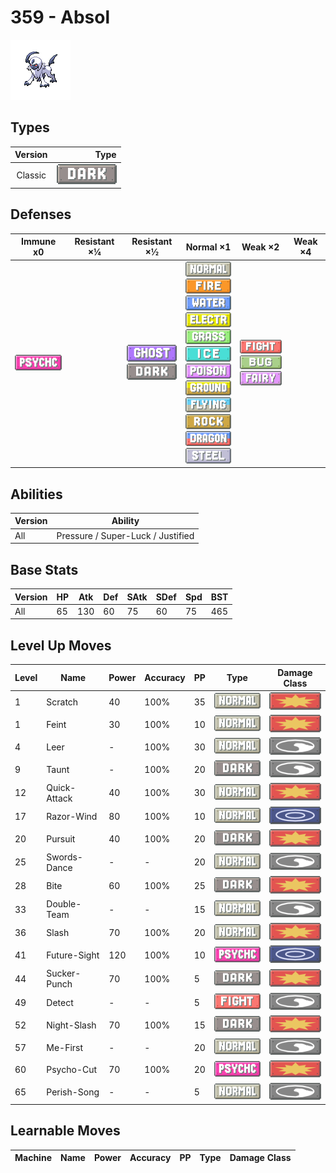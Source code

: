 # 359 - Absol

![absol](../img/pokemon/359.png)

## Types

| Version | Type                           |
| :-----: | -----------------------------: |
| Classic | ![dark](../img/types/dark.png) |

## Defenses

| Immune x0                            | Resistant ×¼ | Resistant ×½                                                        | Normal ×1                                                                                                                                                                                                                                                                                                                                                                                                                                                       | Weak ×2                                                                                                      | Weak ×4 |
| ------------------------------------ | ------------ | ------------------------------------------------------------------- | --------------------------------------------------------------------------------------------------------------------------------------------------------------------------------------------------------------------------------------------------------------------------------------------------------------------------------------------------------------------------------------------------------------------------------------------------------------- | ------------------------------------------------------------------------------------------------------------ | ------- |
| ![psychic](../img/types/psychic.png) |              | ![ghost](../img/types/ghost.png)<br/>![dark](../img/types/dark.png) | ![normal](../img/types/normal.png)<br/>![fire](../img/types/fire.png)<br/>![water](../img/types/water.png)<br/>![electric](../img/types/electric.png)<br/>![grass](../img/types/grass.png)<br/>![ice](../img/types/ice.png)<br/>![poison](../img/types/poison.png)<br/>![ground](../img/types/ground.png)<br/>![flying](../img/types/flying.png)<br/>![rock](../img/types/rock.png)<br/>![dragon](../img/types/dragon.png)<br/>![steel](../img/types/steel.png) | ![fighting](../img/types/fighting.png)<br/>![bug](../img/types/bug.png)<br/>![fairy](../img/types/fairy.png) |         |

## Abilities

| Version | Ability                           |
| ------- | --------------------------------- |
| All     | Pressure / Super-Luck / Justified |

## Base Stats

| Version | HP | Atk | Def | SAtk | SDef | Spd | BST |
| ------- | -- | --- | --- | ---- | ---- | --- | --- |
| All     | 65 | 130 | 60  | 75   | 60   | 75  | 465 |

## Level Up Moves

| Level | Name         | Power | Accuracy | PP | Type                                   | Damage Class                           |
| ----- | ------------ | ----- | -------- | -- | -------------------------------------- | -------------------------------------- |
| 1     | Scratch      | 40    | 100%     | 35 | ![normal](../img/types/normal.png)     | ![physical](../img/types/physical.png) |
| 1     | Feint        | 30    | 100%     | 10 | ![normal](../img/types/normal.png)     | ![physical](../img/types/physical.png) |
| 4     | Leer         | -     | 100%     | 30 | ![normal](../img/types/normal.png)     | ![status](../img/types/status.png)     |
| 9     | Taunt        | -     | 100%     | 20 | ![dark](../img/types/dark.png)         | ![status](../img/types/status.png)     |
| 12    | Quick-Attack | 40    | 100%     | 30 | ![normal](../img/types/normal.png)     | ![physical](../img/types/physical.png) |
| 17    | Razor-Wind   | 80    | 100%     | 10 | ![normal](../img/types/normal.png)     | ![special](../img/types/special.png)   |
| 20    | Pursuit      | 40    | 100%     | 20 | ![dark](../img/types/dark.png)         | ![physical](../img/types/physical.png) |
| 25    | Swords-Dance | -     | -        | 20 | ![normal](../img/types/normal.png)     | ![status](../img/types/status.png)     |
| 28    | Bite         | 60    | 100%     | 25 | ![dark](../img/types/dark.png)         | ![physical](../img/types/physical.png) |
| 33    | Double-Team  | -     | -        | 15 | ![normal](../img/types/normal.png)     | ![status](../img/types/status.png)     |
| 36    | Slash        | 70    | 100%     | 20 | ![normal](../img/types/normal.png)     | ![physical](../img/types/physical.png) |
| 41    | Future-Sight | 120   | 100%     | 10 | ![psychic](../img/types/psychic.png)   | ![special](../img/types/special.png)   |
| 44    | Sucker-Punch | 70    | 100%     | 5  | ![dark](../img/types/dark.png)         | ![physical](../img/types/physical.png) |
| 49    | Detect       | -     | -        | 5  | ![fighting](../img/types/fighting.png) | ![status](../img/types/status.png)     |
| 52    | Night-Slash  | 70    | 100%     | 15 | ![dark](../img/types/dark.png)         | ![physical](../img/types/physical.png) |
| 57    | Me-First     | -     | -        | 20 | ![normal](../img/types/normal.png)     | ![status](../img/types/status.png)     |
| 60    | Psycho-Cut   | 70    | 100%     | 20 | ![psychic](../img/types/psychic.png)   | ![physical](../img/types/physical.png) |
| 65    | Perish-Song  | -     | -        | 5  | ![normal](../img/types/normal.png)     | ![status](../img/types/status.png)     |

## Learnable Moves

| Machine | Name | Power | Accuracy | PP | Type | Damage Class |
| ------- | ---- | ----- | -------- | -- | ---- | ------------ |